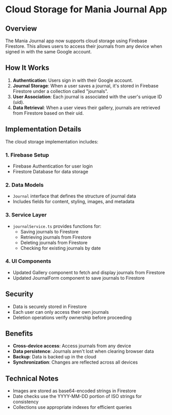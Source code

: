 # Cloud Storage for Mania Journal App

## Overview

The Mania Journal app now supports cloud storage using Firebase Firestore. This allows users to access their journals from any device when signed in with the same Google account.

## How It Works

1. **Authentication**: Users sign in with their Google account.
2. **Journal Storage**: When a user saves a journal, it's stored in Firebase Firestore under a collection called "journals".
3. **User Association**: Each journal is associated with the user's unique ID (uid).
4. **Data Retrieval**: When a user views their gallery, journals are retrieved from Firestore based on their uid.

## Implementation Details

The cloud storage implementation includes:

### 1. Firebase Setup
- Firebase Authentication for user login
- Firestore Database for data storage

### 2. Data Models
- `Journal` interface that defines the structure of journal data
- Includes fields for content, styling, images, and metadata

### 3. Service Layer
- `journalService.ts` provides functions for:
  - Saving journals to Firestore
  - Retrieving journals from Firestore
  - Deleting journals from Firestore
  - Checking for existing journals by date

### 4. UI Components
- Updated Gallery component to fetch and display journals from Firestore
- Updated JournalForm component to save journals to Firestore

## Security

- Data is securely stored in Firestore
- Each user can only access their own journals
- Deletion operations verify ownership before proceeding

## Benefits

- **Cross-device access**: Access journals from any device
- **Data persistence**: Journals aren't lost when clearing browser data
- **Backup**: Data is backed up in the cloud
- **Synchronization**: Changes are reflected across all devices

## Technical Notes

- Images are stored as base64-encoded strings in Firestore
- Date checks use the YYYY-MM-DD portion of ISO strings for consistency
- Collections use appropriate indexes for efficient queries 